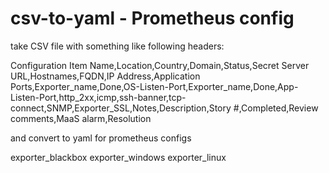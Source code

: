# csv-to-yaml - Prometheus config

take CSV file with something like following headers:

Configuration Item Name,Location,Country,Domain,Status,Secret Server URL,Hostnames,FQDN,IP Address,Application Ports,Exporter_name,Done,OS-Listen-Port,Exporter_name,Done,App-Listen-Port,http_2xx,icmp,ssh-banner,tcp-connect,SNMP,Exporter_SSL,Notes,Description,Story #,Completed,Review comments,MaaS alarm,Resolution

and convert to yaml for prometheus configs

exporter_blackbox
exporter_windows
exporter_linux
